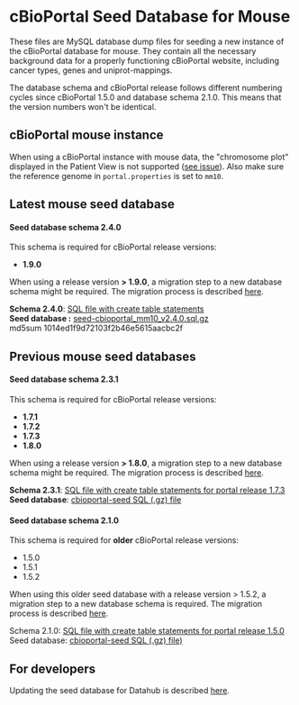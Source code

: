 # cBioPortal Seed Database for Mouse

These files are MySQL database dump files for seeding a new instance of the cBioPortal database for mouse. They contain all the necessary background data for a properly functioning cBioPortal website, including cancer types, genes and uniprot-mappings.

The database schema and cBioPortal release follows different numbering cycles since cBioPortal 1.5.0 and database schema 2.1.0. This means that the version numbers won't be identical. 

## cBioPortal mouse instance
When using a cBioPortal instance with mouse data, the "chromosome plot" displayed in the Patient View is not supported ([see issue](https://github.com/cBioPortal/cbioportal-frontend/issues/410)). Also make sure the reference genome in `portal.properties` is set to `mm10`.

## Latest mouse seed database
#### Seed database schema 2.4.0

This schema is required for cBioPortal release versions:
- **1.9.0**

When using a release version **> 1.9.0**, a migration step to a new database schema might be required. The migration process is described [here](https://github.com/cBioPortal/cbioportal/blob/master/docs/Updating-your-cBioPortal-installation.md#running-the-migration-script).

**Schema 2.4.0**: [SQL file with create table statements](https://raw.githubusercontent.com/cBioPortal/cbioportal/v1.9.0/db-scripts/src/main/resources/cgds.sql)<br>
**Seed database :** [seed-cbioportal_mm10_v2.4.0.sql.gz](https://github.com/cBioPortal/datahub/raw/master/seedDB/seed-cbioportal_mm10_v2.4.0.sql.gz)<br>
md5sum 1014ed1f9d72103f2b46e5615aacbc2f

## Previous mouse seed databases
#### Seed database schema 2.3.1

This schema is required for cBioPortal release versions: 
- **1.7.1**
- **1.7.2**
- **1.7.3**
- **1.8.0**

When using a release version **> 1.8.0**, a migration step to a new database schema might be required. The migration process is described [here](https://github.com/cBioPortal/cbioportal/blob/master/docs/Updating-your-cBioPortal-installation.md#running-the-migration-script).

**Schema 2.3.1**: [SQL file with create table statements for portal release 1.7.3](https://raw.githubusercontent.com/cBioPortal/cbioportal/v1.7.3/db-scripts/src/main/resources/cgds.sql)<br>
**Seed database**: [cbioportal-seed SQL (.gz) file](seed-cbioportal_mm10_v2.3.1.sql.gz)

#### Seed database schema 2.1.0

This schema is required for **older** cBioPortal release versions:
- 1.5.0
- 1.5.1
- 1.5.2

When using this older seed database with a release version > 1.5.2, a migration step to a new database schema is required. The migration process is described [here](https://github.com/cBioPortal/cbioportal/blob/master/docs/Updating-your-cBioPortal-installation.md#running-the-migration-script).

Schema 2.1.0: [SQL file with create table statements for portal release 1.5.0](https://raw.githubusercontent.com/cBioPortal/cbioportal/v1.5.1/db-scripts/src/main/resources/cgds.sql)<br>
Seed database: [cbioportal-seed SQL (.gz) file)](https://github.com/cBioPortal/datahub/raw/8031b659b99c833d7fbcd057834220cd6708a032/seedDB_mouse/seed-cbioportal_mm10_v2.1.0.sql.gz)

## For developers
Updating the seed database for Datahub is described [here](../seedDB/Update-Seed-Database.md).
